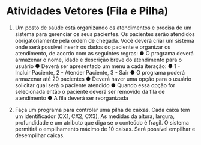 # Atividades Vetores (Fila e Pilha)
1) Um posto de saúde está organizando os atendimentos e precisa de um sistema para gerenciar os seus
pacientes. Os pacientes serão atendidos obrigatoriamente pela ordem de chegada. Você deverá criar um
sistema onde será possível inserir os dados do paciente e organizar os atendimento, de acordo com as
seguintes regras:
● O programa deverá armazenar o nome, idade e descrição breve do atendimento para o usuário
● Deverá ser apresentado um menu a cada iteração:
● 1 - Incluir Paciente, 2 - Atender Paciente, 3 - Sair
● O programa poderá armazenar até 20 pacientes
● Deverá haver uma opção para o usuário solicitar qual será o paciente atendido
● Quando essa opção for selecionada então o paciente deverá ser removido da fila de
atendimento
● A fila deverá ser reorganizada

2) Faça um programa para controlar uma pilha de caixas. Cada caixa tem um identificador (CX1, CX2, CX3), As
medidas da altura, largura, profundidade e um atributo que diga se o conteúdo é fragil. O sistema permitirá o
empilhamento máximo de 10 caixas. Será possível empilhar e desempilhar caixas.
